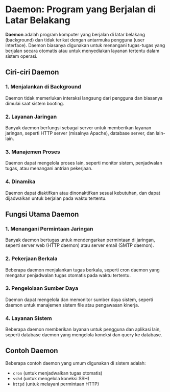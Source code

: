 # Daemon: Program yang Berjalan di Latar Belakang

**Daemon** adalah program komputer yang berjalan di latar belakang (background) dan tidak terikat dengan antarmuka pengguna (user interface). Daemon biasanya digunakan untuk menangani tugas-tugas yang berjalan secara otomatis atau untuk menyediakan layanan tertentu dalam sistem operasi.

## Ciri-ciri Daemon

### 1. Menjalankan di Background
Daemon tidak memerlukan interaksi langsung dari pengguna dan biasanya dimulai saat sistem booting.

### 2. Layanan Jaringan
Banyak daemon berfungsi sebagai server untuk memberikan layanan jaringan, seperti HTTP server (misalnya Apache), database server, dan lain-lain.

### 3. Manajemen Proses
Daemon dapat mengelola proses lain, seperti monitor sistem, penjadwalan tugas, atau menangani antrian pekerjaan.

### 4. Dinamika
Daemon dapat diaktifkan atau dinonaktifkan sesuai kebutuhan, dan dapat dijadwalkan untuk berjalan pada waktu tertentu.

## Fungsi Utama Daemon

### 1. Menangani Permintaan Jaringan
Banyak daemon bertugas untuk mendengarkan permintaan di jaringan, seperti server web (HTTP daemon) atau server email (SMTP daemon).

### 2. Pekerjaan Berkala
Beberapa daemon menjalankan tugas berkala, seperti cron daemon yang mengatur penjadwalan tugas otomatis pada waktu tertentu.

### 3. **Pengelolaan Sumber Daya**
Daemon dapat mengelola dan memonitor sumber daya sistem, seperti daemon untuk manajemen sistem file atau pengawasan kinerja.

### 4. **Layanan Sistem**
Beberapa daemon memberikan layanan untuk pengguna dan aplikasi lain, seperti database daemon yang mengelola koneksi dan query ke database.

## Contoh Daemon
Beberapa contoh daemon yang umum digunakan di sistem adalah:
- `cron` (untuk menjadwalkan tugas otomatis)
- `sshd` (untuk mengelola koneksi SSH)
- `httpd` (untuk melayani permintaan HTTP)
